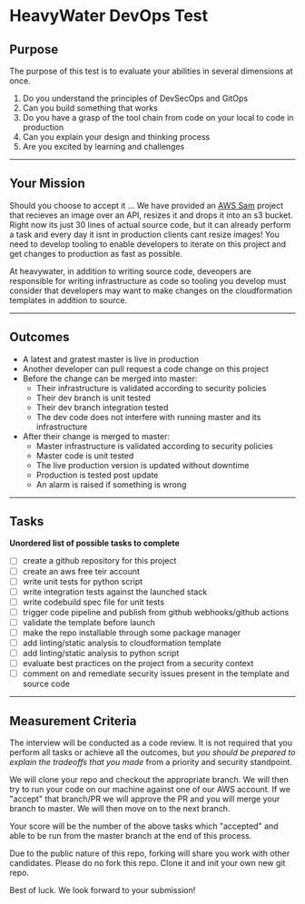 # HeavyWater DevOps Test

## Purpose

The purpose of this test is to evaluate your abilities in several dimensions at once.

  1. Do you understand the principles of DevSecOps and GitOps
  1. Can you build something that works
  1. Do you have a grasp of the tool chain from code on your local to code in production
  1. Can you explain your design and thinking process
  1. Are you excited by learning and challenges

---

## Your Mission

Should you choose to accept it ... We have provided an [AWS Sam](https://github.com/awslabs/serverless-application-model) project that recieves an image over an API, resizes it and drops it into an s3 bucket. Right now its just 30 lines of actual source code, but it can already perform a task and every day it isnt in production clients cant resize images! You need to develop tooling to enable developers to iterate on this project and get changes to production as fast as possible. 

At heavywater, in addition to writing source code, deveopers are responsible for writing infrastructure as code so tooling you develop must consider that developers may want to make changes on the cloudformation templates in addition to source.

---

## Outcomes
- A latest and gratest master is live in production
- Another developer can pull request a code change on this project
- Before the change can be merged into master:
  - Their infrastructure is validated according to security policies
  - Their dev branch is unit tested
  - Their dev branch integration tested
  - The dev code does not interfere with running master and its infrastructure
- After their change is merged to master:
  - Master infrastructure is validated according to security policies
  - Master code is unit tested
  - The live production version is updated without downtime
  - Production is tested post update
  - An alarm is raised if something is wrong

---

## Tasks

**Unordered list of possible tasks to complete**
- [ ] create a github repository for this project
- [ ] create an aws free teir account
- [ ] write unit tests for python script
- [ ] write integration tests against the launched stack
- [ ] write codebuild spec file for unit tests
- [ ] trigger code pipeline and publish from github webhooks/github actions
- [ ] validate the template before launch
- [ ] make the repo installable through some package manager
- [ ] add linting/static analysis to cloudformation template
- [ ] add linting/static analysis to python script
- [ ] evaluate best practices on the project from a security context
- [ ] comment on and remediate security issues present in the template and source code
 
---

## Measurement Criteria

The interview will be conducted as a code review. It is not required that you perform all tasks or achieve all the outcomes, but *you should be prepared to explain the tradeoffs that you made* from a priority and security standpoint. 

We will clone your repo and checkout the appropriate branch. We will then try to run your code on our machine against one of our AWS account. If we "accept" that branch/PR we will approve the PR and you will merge your branch to master. We will then move on to the next branch.

Your score will be the number of the above tasks which "accepted" and able to be run from the master branch at the end of this process.

Due to the public nature of this repo, forking will share you work with other candidates. Please do no fork this repo. Clone it and init your own new git repo.


Best of luck. We look forward to your submission!
